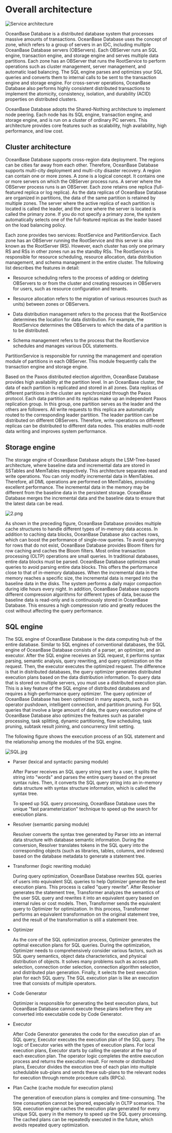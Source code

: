 Overall architecture 
=========================================



![Service architecture](https://help-static-aliyun-doc.aliyuncs.com/assets/img/en-US/9106460261/p195759.png)

OceanBase Database is a distributed database system that processes massive amounts of transactions. OceanBase Database uses the concept of zone, which refers to a group of servers in an IDC, including multiple OceanBase Database servers (OBServers). Each OBServer runs an SQL engine, transaction engine, and storage engine and serves multiple data partitions. Each zone has an OBServer that runs the RootService to perform operations such as cluster management, server management, and automatic load balancing. The SQL engine parses and optimizes your SQL queries and converts them to internal calls to be sent to the transaction engine and storage engine. For cross-server operations, OceanBase Database also performs highly consistent distributed transactions to implement the atomicity, consistency, isolation, and durability (ACID) properties on distributed clusters. 

OceanBase Database adopts the Shared-Nothing architecture to implement node peering. Each node has its SQL engine, transaction engine, and storage engine, and is run on a cluster of ordinary PC servers. This architecture provides core features such as scalability, high availability, high performance, and low cost. 

Cluster architecture 
-----------------------------

OceanBase Database supports cross-region data deployment. The regions can be cities far away from each other. Therefore, OceanBase Database supports multi-city deployment and multi-city disaster recovery. A region can contain one or more zones. A zone is a logical concept. It contains one or more servers on which the OBServer process runs. A server where the OBServer process runs is an OBServer. Each zone retains one replica (full-featured replica or log replica). As the data replicas of OceanBase Database are organized in partitions, the data of the same partition is retained by multiple zones. The server where the active replica of each partition is located is called the leader, and the zone where the server is located is called the primary zone. If you do not specify a primary zone, the system automatically selects one of the full-featured replicas as the leader based on the load balancing policy. 

Each zone provides two services: RootService and PartitionService. Each zone has an OBServer running the RootService and this server is also known as the RootServer (RS). However, each cluster has only one primary RS and RSs in other zones run as the standby RSs. The RootService is responsible for resource scheduling, resource allocation, data distribution management, and schema management in the entire cluster. The following list describes the features in detail:

* Resource scheduling refers to the process of adding or deleting OBServers to or from the cluster and creating resources in OBServers for users, such as resource configuration and tenants.

  

* Resource allocation refers to the migration of various resources (such as units) between zones or OBServers.

  

* Data distribution management refers to the process that the RootService determines the location for data distribution. For example, the RootService determines the OBServers to which the data of a partition is to be distributed.

  

* Schema management refers to the process that the RootService schedules and manages various DDL statements.

  




PartitionService is responsible for running the management and operation module of partitions in each OBServer. This module frequently calls the transaction engine and storage engine. 

Based on the Paxos distributed election algorithm, OceanBase Database provides high availability at the partition level. In an OceanBase cluster, the data of each partition is replicated and stored in all zones. Data replicas of different partitions in the cluster are synchronized through the Paxos protocol. Each data partition and its replicas make up an independent Paxos replication group. In this group, one partition serves as the leader and the others are followers. All write requests to this replica are automatically routed to the corresponding leader partition. The leader partition can be distributed on different OBServers. Therefore, write operations on different replicas can be distributed to different data nodes. This enables multi-node data writing and improves system performance. 

Storage engine 
-----------------------

The storage engine of OceanBase Database adopts the LSM-Tree-based architecture, where baseline data and incremental data are stored in SSTables and MemTables respectively. This architecture separates read and write operations. You can only modify incremental data in MemTables. Therefore, all DML operations are performed on MemTables, providing excellent performance. The incremental data in the memory may be different from the baseline data in the persistent storage. OceanBase Database merges the incremental data and the baseline data to ensure that the latest data can be read. 

![2.png](https://help-static-aliyun-doc.aliyuncs.com/assets/img/en-US/9106460261/p184495.png)

As shown in the preceding figure, OceanBase Database provides multiple cache structures to handle different types of in-memory data access. In addition to caching data blocks, OceanBase Database also caches rows, which can boost the performance of single-row queries. To avoid querying for rows that do not exist, OceanBase Database provides Bloom filters for row caching and caches the Bloom filters. Most online transaction processing (OLTP) operations are small queries. In traditional databases, entire data blocks must be parsed. OceanBase Database optimizes small queries to avoid parsing entire data blocks. This offers the performance close to that of in-memory databases. When the incremental data in the memory reaches a specific size, the incremental data is merged into the baseline data in the disks. The system performs a daily major compaction during idle hours every night. In addition, OceanBase Database supports different compression algorithms for different types of data, because the baseline data is read-only and is continuously stored in OceanBase Database. This ensures a high compression ratio and greatly reduces the cost without affecting the query performance. 

SQL engine 
-------------------

The SQL engine of OceanBase Database is the data computing hub of the entire database. Similar to SQL engines of conventional databases, the SQL engine of OceanBase Database consists of a parser, an optimizer, and an executor. After the SQL engine receives an SQL request, it performs syntax parsing, semantic analysis, query rewriting, and query optimization on the request. Then, the executor executes the optimized request. The difference is that in distributed databases, the query optimizer generates distributed execution plans based on the data distribution information. To query data that is stored on multiple servers, you must use a distributed execution plan. This is a key feature of the SQL engine of distributed databases and requires a high-performance query optimizer. The query optimizer of OceanBase Database has been optimized in many aspects, such as operator pushdown, intelligent connection, and partition pruning. For SQL queries that involve a large amount of data, the query execution engine of OceanBase Database also optimizes the features such as parallel processing, task splitting, dynamic partitioning, flow scheduling, task pruning, subtask result joining, and concurrency limit setting. 

The following figure shows the execution process of an SQL statement and the relationship among the modules of the SQL engine. 

![SQL.jpg](https://help-static-aliyun-doc.aliyuncs.com/assets/img/en-US/0206460261/p184496.jpg)

* Parser (lexical and syntactic parsing module)

  After Parser receives an SQL query string sent by a user, it splits the string into "words" and parses the entire query based on the preset syntax rules. Then, it converts the SQL query string into an in-memory data structure with syntax structure information, which is called the syntax tree. 

  To speed up SQL query processing, OceanBase Database uses the unique "fast parameterization" technique to speed up the search for execution plans.
  




<!-- -->

* Resolver (semantic parsing module)

  Resolver converts the syntax tree generated by Parser into an internal data structure with database semantic information. During the conversion, Resolver translates tokens in the SQL query into the corresponding objects (such as libraries, tables, columns, and indexes) based on the database metadata to generate a statement tree.
  




<!-- -->

* Transformer (logic rewriting module)

  During query optimization, OceanBase Database rewrites SQL queries of users into equivalent SQL queries to help Optimizer generate the best execution plans. This process is called "query rewrite". After Resolver generates the statement tree, Transformer analyzes the semantics of the user SQL query and rewrites it into an equivalent query based on internal rules or cost models. Then, Transformer sends the equivalent query to Optimizer for optimization. In this process, Transformer performs an equivalent transformation on the original statement tree, and the result of the transformation is still a statement tree.
  




<!-- -->

* Optimizer

  As the core of the SQL optimization process, Optimizer generates the optimal execution plans for SQL queries. During the optimization, Optimizer needs to comprehensively consider various factors, such as SQL query semantics, object data characteristics, and physical distribution of objects. It solves many problems such as access path selection, connection order selection, connection algorithm selection, and distributed plan generation. Finally, it selects the best execution plan for each SQL query. The SQL execution plan is like an execution tree that consists of multiple operators.
  




<!-- -->

* Code Generator

  Optimizer is responsible for generating the best execution plans, but OceanBase Database cannot execute these plans before they are converted into executable code by Code Generator.
  




<!-- -->

* Executor

  After Code Generator generates the code for the execution plan of an SQL query, Executor executes the execution plan of the SQL query. The logic of Executor varies with the types of execution plans. For local execution plans, Executor starts by calling the operator at the top of each execution plan. The operator logic completes the entire execution process and returns the execution result. For remote or distributed plans, Executor divides the execution tree of each plan into multiple schedulable sub-plans and sends these sub-plans to the relevant nodes for execution through remote procedure calls (RPCs).
  




<!-- -->

* Plan Cache (cache module for execution plans)

  The generation of execution plans is complex and time-consuming. The time consumption cannot be ignored, especially in OLTP scenarios. The SQL execution engine caches the execution plan generated for every unique SQL query in the memory to speed up the SQL query processing. The cached plans can be repeatedly executed in the future, which avoids repeated query optimization.
  



